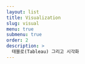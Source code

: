 ```yaml
---
layout: list
title: Visualization
slug: visual
menu: true
submenu: true
order: 2
description: >
  태블로(Tableau) 그리고 시각화
---
```


